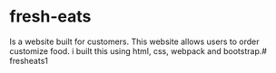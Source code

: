 # fresh-eats
Is a website built for customers. This website allows users to order customize food. i built this using html, css, webpack and bootstrap.# fresheats1
